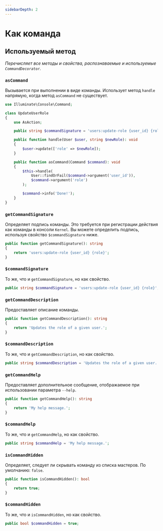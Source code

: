 ```yaml
---
sidebarDepth: 2
---
```


# Как команда

## Используемый метод
*Перечисляет все методы и свойства, распознаваемые и используемые `CommandDecorator`.*

### `asCommand`
Вызывается при выполнении в виде команды. Использует метод `handle` напрямую, когда метод `asCommand` не существует.

```php
use Illuminate\Console\Command;

class UpdateUserRole
{
    use AsAction;

    public string $commandSignature = 'users:update-role {user_id} {role}';

    public function handle(User $user, string $newRole): void
    {
        $user->update(['role' => $newRole]);
    }

    public function asCommand(Command $command): void
    {
        $this->handle(
            User::findOrFail($command->argument('user_id')),
            $command->argument('role')
        );

        $command->info('Done!');
    }
}
```

### `getCommandSignature`
Определяет подпись команды. Это требуется при регистрации действия как команды в консоли `Kernel`. Вы можете определить подпись, используя свойство `$commandSignature` ниже.

```php
public function getCommandSignature(): string
{
    return 'users:update-role {user_id} {role}';
}
```

### `$commandSignature`
То же, что и `getCommandSignature`, но как свойство.

```php
public string $commandSignature = 'users:update-role {user_id} {role}';
```

### `getCommandDescription`
Предоставляет описание команды.

```php
public function getCommandDescription(): string
{
    return 'Updates the role of a given user.';
}
```

### `$commandDescription`
То же, что и `getCommandDescription`, но как свойство.

```php
public string $commandDescription = 'Updates the role of a given user.';
```

### `getCommandHelp`
Предоставляет дополнительное сообщение, отображаемое при использовании параметра `--help`.

```php
public function getCommandHelp(): string
{
    return 'My help message.';
}
```

### `$commandHelp`
То же, что и `getCommandHelp`, но как свойство.

```php
public string $commandHelp = 'My help message.';
```

### `isCommandHidden`
Определяет, следует ли скрывать команду из списка мастеров. По умолчанию: `false`.

```php
public function isCommandHidden(): bool
{
    return true;
}
```

### `$commandHidden`
То же, что и `isCommandHidden`, но как свойство.

```php
public bool $commandHidden = true;
```
